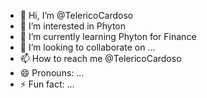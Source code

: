 - 👋 Hi, I’m @TelericoCardoso
- 👀 I’m interested in Phyton
- 🌱 I’m currently learning Phyton for Finance
- 💞️ I’m looking to collaborate on ...
- 📫 How to reach me @TelericoCardoso
- 😄 Pronouns: ...
- ⚡ Fun fact: ...

<!---
TelericoCardoso/TelericoCardoso is a ✨ special ✨ repository because its `README.md` (this file) appears on your GitHub profile.
You can click the Preview link to take a look at your changes.
--->
